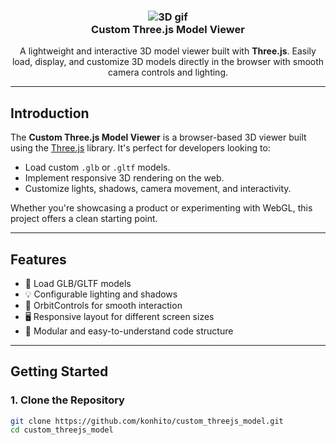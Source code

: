 <h3 align="center">
  <img src="https://media2.giphy.com/media/v1.Y2lkPTc5MGI3NjExcDR1dzVlMmNueGdtb3BreWlucGo1dG16MWFvOXc1b3ptd3k5bnkxMCZlcD12MV9pbnRlcm5hbF9naWZfYnlfaWQmY3Q9Zw/JQMgBf7HF39dN2kTsh/giphy.gif"  alt="3D gif" />
  <br/>
  Custom Three.js Model Viewer
</h3>

<div align="center">
  A lightweight and interactive 3D model viewer built with <b>Three.js</b>. 
  Easily load, display, and customize 3D models directly in the browser with smooth camera controls and lighting.
</div>

---

##  Introduction

The **Custom Three.js Model Viewer** is a browser-based 3D viewer built using the [Three.js](https://threejs.org/) library. It's perfect for developers looking to:

- Load custom `.glb` or `.gltf` models.
- Implement responsive 3D rendering on the web.
- Customize lights, shadows, camera movement, and interactivity.

Whether you're showcasing a product or experimenting with WebGL, this project offers a clean starting point.

---

## Features

- 🔄 Load GLB/GLTF models
- 💡 Configurable lighting and shadows
- 🎥 OrbitControls for smooth interaction
- 🖥️ Responsive layout for different screen sizes
- 🧩 Modular and easy-to-understand code structure

---

## Getting Started

### 1. Clone the Repository

```bash
git clone https://github.com/konhito/custom_threejs_model.git
cd custom_threejs_model
